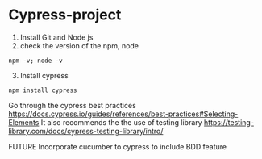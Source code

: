# Cypress-project

1. Install Git and Node js 
2. check the version of the npm, node
```
npm -v; node -v
```
3. Install cypress 
```
npm install cypress
```

Go through the cypress best practices
https://docs.cypress.io/guides/references/best-practices#Selecting-Elements
It also recommends the the use of testing library
https://testing-library.com/docs/cypress-testing-library/intro/



FUTURE
Incorporate cucumber to cypress to include BDD feature


